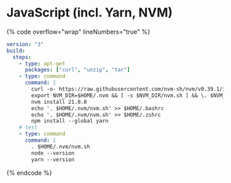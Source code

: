# JavaScript (incl. Yarn, NVM)

{% code overflow="wrap" lineNumbers="true" %}
```yaml
version: "3"
build:
  steps:
    - type: apt-get
      packages: ["curl", "unzip", "tar"]
    - type: command
      command: |
        curl -o- https://raw.githubusercontent.com/nvm-sh/nvm/v0.39.1/install.sh | bash
        export NVM_DIR=$HOME/.nvm && [ -s $NVM_DIR/nvm.sh ] && \. $NVM_DIR/nvm.sh
        nvm install 21.0.0
        echo '. $HOME/.nvm/nvm.sh' >> $HOME/.bashrc
        echo '. $HOME/.nvm/nvm.sh' >> $HOME/.zshrc
        npm install --global yarn
    # test
    - type: command
      command: |
        . $HOME/.nvm/nvm.sh
        node --version
        yarn --version
```
{% endcode %}
